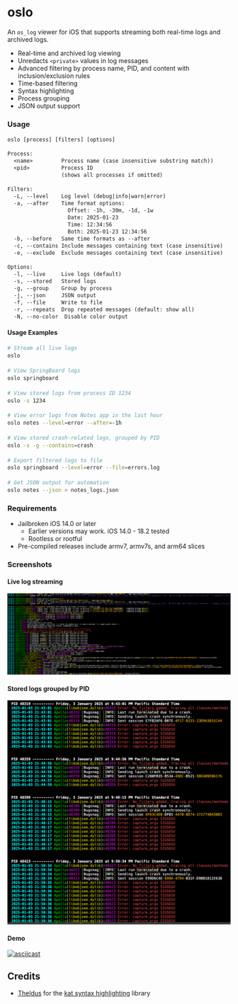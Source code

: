 # oslo

An `os_log` viewer for iOS that supports streaming both real-time logs and archived logs.

- Real-time and archived log viewing
- Unredacts `<private>` values in log messages
- Advanced filtering by process name, PID, and content with inclusion/exclusion rules
- Time-based filtering
- Syntax highlighting
- Process grouping
- JSON output support

### Usage

```
oslo [process] [filters] [options]

Process:
  <name>         Process name (case insensitive substring match))
  <pid>          Process ID
                 (shows all processes if omitted)

Filters:
  -L, --level    Log level (debug|info|warn|error)
  -a, --after    Time format options:
                   Offset: -1h, -30m, -1d, -1w
                   Date: 2025-01-23
                   Time: 12:34:56
                   Both: 2025-01-23 12:34:56
  -b, --before   Same time formats as --after
  -c, --contains Include messages containing text (case insensitive)
  -e, --exclude  Exclude messages containing text (case insensitive)

Options:
  -l, --live     Live logs (default)
  -s, --stored   Stored logs
  -g, --group    Group by process
  -j, --json     JSON output
  -f, --file     Write to file
  -r, --repeats  Drop repeated messages (default: show all)
  -N, --no-color  Disable color output
```

#### Usage Examples

```bash
# Stream all live logs
oslo

# View SpringBoard logs
oslo springboard

# View stored logs from process ID 1234
oslo -s 1234

# View error logs from Notes app in the last hour
oslo notes --level=error --after=-1h

# View stored crash-related logs, grouped by PID
oslo -s -g --contains=crash

# Export filtered logs to file
oslo springboard --level=error --file=errors.log

# Get JSON output for automation
oslo notes --json > notes_logs.json
```

### Requirements

* Jailbroken iOS 14.0 or later
  * Earlier versions may work. iOS 14.0 - 18.2 tested
  * Rootless or rootful
* Pre-compiled releases include armv7, armv7s, and arm64 slices

### Screenshots

#### Live log streaming
![oslo](./other/screenshot-allprocs-live.png)

#### Stored logs grouped by PID
![oslo](./other/screenshot-group-termination-logs-by-PID.png)

#### Demo
[![asciicast](https://asciinema.org/a/tet26ugcwutH0CIwjKeS99C1P.svg?poster=npt:07)](https://asciinema.org/a/tet26ugcwutH0CIwjKeS99C1P?poster=npt:07)

## Credits

* [Theldus](https://github.com/Theldus) for the [kat syntax highlighting](https://github.com/Theldus/kat/tree/master) library